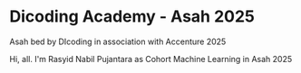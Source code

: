 # Dicoding Academy - Asah 2025
Asah bed by DIcoding in association with Accenture 2025

Hi, all. I'm Rasyid Nabil Pujantara as Cohort Machine Learning in Asah 2025
